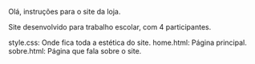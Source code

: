 Olá, instruções para o site da loja.

Site desenvolvido para trabalho escolar, com 4 participantes. 

style.css: Onde fica toda a estética do site.
home.html: Página principal.
sobre.html: Página que fala sobre o site.